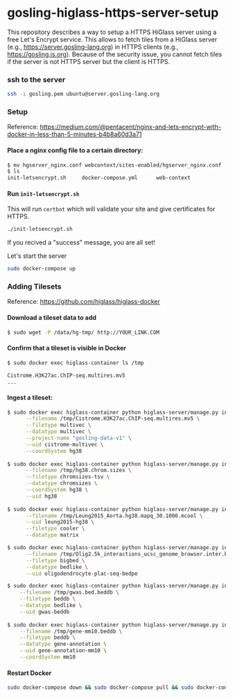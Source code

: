 # gosling-higlass-https-server-setup
This repository describes a way to setup a HTTPS HiGlass server using a free Let's Encrypt service. This allows to fetch tiles from a HiGlass server (e.g., https://server.gosling-lang.org) in HTTPS clients (e.g., https://gosling.js.org). Because of the security issue, you cannot fetch tiles if the server is not HTTPS server but the client is HTTPS.

### ssh to the server
```sh
ssh -i gosling.pem ubuntu@server.gosling-lang.org
```

### Setup
Reference: https://medium.com/@pentacent/nginx-and-lets-encrypt-with-docker-in-less-than-5-minutes-b4b8a60d3a71

#### Place a nginx config file to a certain directory:
```sh
$ mv hgserver_nginx.conf webcontext/sites-enabled/hgserver_nginx.conf
$ ls
init-letsencrypt.sh     docker-compose.yml      web-context
```

#### Run `init-letsencrypt.sh`
This will run `certbot` which will validate your site and give certificates for HTTPS.
```sh
./init-letsencrypt.sh
```

If you recived a "success" message, you are all set!

Let's start the server
```sh
sudo docker-compose up
```

### Adding Tilesets
Reference: https://github.com/higlass/higlass-docker

#### Download a tileset data to add
```sh
$ sudo wget -P /data/hg-tmp/ http://YOUR_LINK.COM
```

#### Confirm that a tileset is visible in Docker
```sh
$ sudo docker exec higlass-container ls /tmp

Cistrome.H3K27ac.ChIP-seq.multires.mv5
...
```

#### Ingest a tileset:
```sh
$ sudo docker exec higlass-container python higlass-server/manage.py ingest_tileset \
      --filename /tmp/Cistrome.H3K27ac.ChIP-seq.multires.mv5 \
      --filetype multivec \
      --datatype multivec \
      --project-name "gosling-data-v1" \
      --uid cistrome-multivec \
      --coordSystem hg38
      
$ sudo docker exec higlass-container python higlass-server/manage.py ingest_tileset \
      --filename /tmp/hg38.chrom.sizes \
      --filetype chromsizes-tsv \
      --datatype chromsizes \
      --coordSystem hg38 \
      --uid hg38
      
$ sudo docker exec higlass-container python higlass-server/manage.py ingest_tileset \
      --filename /tmp/Leung2015_Aorta.hg38.mapq_30.1000.mcool \
      --uid leung2015-hg38 \
      --filetype cooler \
      --datatype matrix

$ sudo docker exec higlass-container python higlass-server/manage.py ingest_tileset \
      --filename /tmp/Olig2.5k_interactions_ucsc_genome_browser.inter.bb \
      --filetype bigbed \
      --datatype bedlike \
      --uid oligodendrocyte-plac-seq-bedpe 

$ sudo docker exec higlass-container python higlass-server/manage.py ingest_tileset \
    --filename /tmp/gwas.bed.beddb \
    --filetype beddb \
    --datatype bedlike \
    --uid gwas-beddb
    
$ sudo docker exec higlass-container python higlass-server/manage.py ingest_tileset \
    --filename /tmp/gene-mm10.beddb \
    --filetype beddb \
    --datatype gene-annotation \
    --uid gene-annotation-mm10 \
    --coordSystem mm10
```

#### Restart Docker
```sh
sudo docker-compose down && sudo docker-compose pull && sudo docker-compose up
```
